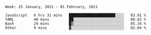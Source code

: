 <!--START_SECTION:waka-->
```text
Week: 25 January, 2021 - 01 February, 2021

JavaScript   6 hrs 31 mins   █████████████████████░░░░   83.91 % 
YAML         40 mins         ██░░░░░░░░░░░░░░░░░░░░░░░   08.62 % 
Bash         24 mins         █▒░░░░░░░░░░░░░░░░░░░░░░░   05.34 % 
Other        9 mins          ▓░░░░░░░░░░░░░░░░░░░░░░░░   02.04 % 
```
<!--END_SECTION:waka-->
